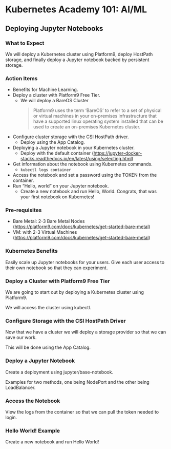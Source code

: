# Kubernetes Academy 101: AI/ML

## Deploying Jupyter Notebooks

### What to Expect

We will deploy a Kubernetes cluster using Platform9, deploy HostPath storage, and finally deploy a Jupyter notebook backed by persistent storage.

### Action Items

- Benefits for Machine Learning.
- Deploy a cluster with Platform9 Free Tier.
  - We will deploy a BareOS Cluster
    > Platform9 uses the term ‘BareOS’ to refer to a set of physical or virtual machines in your on-premises infrastructure that have a supported linux operating system installed that can be used to create an on-premises Kubernetes cluster.
- Configure cluster storage with the CSI HostPath driver.
  - Deploy using the App Catalog.
- Deploying a Jupyter notebook in your Kubernetes cluster.
  - Deploy with the default container (<https://jupyter-docker-stacks.readthedocs.io/en/latest/using/selecting.html>)
- Get information about the notebook using Kubernetes commands.
  - `kubectl logs container`
- Access the notebook and set a password using the TOKEN from the container.
- Run “Hello, world” on your Jupyter notebook.
  - Create a new notebook and run Hello, World. Congrats, that was your first notebook on Kubernetes!

### Pre-requisites

- Bare Metal: 2-3 Bare Metal Nodes (<https://platform9.com/docs/kubernetes/get-started-bare-metal>)
- VM: with 2-3 Virtual Machines (<https://platform9.com/docs/kubernetes/get-started-bare-metal>)

### Kubernetes Benefits

Easily scale up Jupyter notebooks for your users. Give each user access to their own notebook so that they can experiment.

### Deploy a Cluster with Platform9 Free Tier

We are going to start out by deploying a Kubernetes cluster using Platform9.

We will access the cluster using kubectl.

### Configure Storage with the CSI HostPath Driver

Now that we have a cluster we will deploy a storage provider so that we can save our work.

This will be done using the App Catalog.

### Deploy a Jupyter Notebook

Create a deployment using jupyter/base-notebook.

Examples for two methods, one being NodePort and the other being LoadBalancer.

### Access the Notebook

View the logs from the container so that we can pull the token needed to login.

### Hello World! Example

Create a new notebook and run Hello World!
